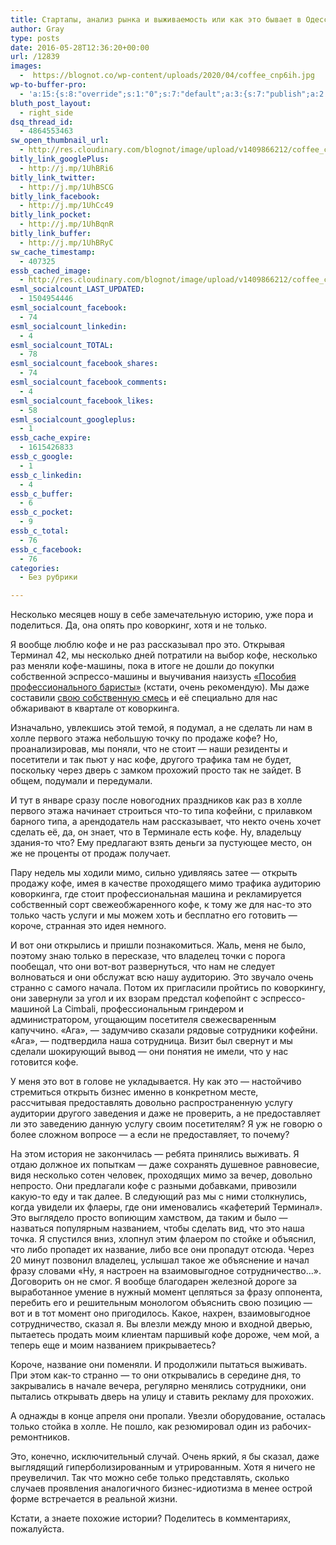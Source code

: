 ```yaml
---
title: Стартапы, анализ рынка и выживаемость или как это бывает в Одессе
author: Gray
type: posts
date: 2016-05-28T12:36:20+00:00
url: /12839
images:
  -  https://blognot.co/wp-content/uploads/2020/04/coffee_cnp6ih.jpg
wp-to-buffer-pro:
  - 'a:15:{s:8:"override";s:1:"0";s:7:"default";a:3:{s:7:"publish";a:2:{s:7:"enabled";s:1:"1";s:6:"status";a:1:{i:0;a:7:{s:5:"image";s:1:"1";s:11:"sub_profile";i:0;s:7:"message";s:13:"{title} {url}";s:8:"schedule";s:12:"queue_bottom";s:4:"days";s:1:"0";s:5:"hours";s:1:"0";s:7:"minutes";s:1:"0";}}}s:6:"update";a:1:{s:6:"status";a:1:{i:0;a:7:{s:5:"image";s:1:"0";s:11:"sub_profile";i:0;s:7:"message";s:27:"Updated Post: {title} {url}";s:8:"schedule";s:12:"queue_bottom";s:4:"days";s:1:"0";s:5:"hours";s:1:"0";s:7:"minutes";s:1:"0";}}}s:10:"conditions";a:1:{s:8:"post_tag";s:0:"";}}s:24:"530daa0d7e66d33475000043";a:3:{s:7:"publish";a:1:{s:6:"status";a:1:{i:0;a:7:{s:5:"image";s:1:"0";s:11:"sub_profile";i:0;s:7:"message";s:0:"";s:8:"schedule";s:12:"queue_bottom";s:4:"days";s:1:"0";s:5:"hours";s:1:"0";s:7:"minutes";s:1:"0";}}}s:6:"update";a:1:{s:6:"status";a:1:{i:0;a:7:{s:5:"image";s:1:"0";s:11:"sub_profile";i:0;s:7:"message";s:0:"";s:8:"schedule";s:12:"queue_bottom";s:4:"days";s:1:"0";s:5:"hours";s:1:"0";s:7:"minutes";s:1:"0";}}}s:10:"conditions";a:1:{s:8:"post_tag";s:0:"";}}s:24:"5559ad520fc54cee1e8b4567";a:3:{s:7:"publish";a:1:{s:6:"status";a:1:{i:0;a:7:{s:5:"image";s:1:"0";s:11:"sub_profile";i:0;s:7:"message";s:0:"";s:8:"schedule";s:12:"queue_bottom";s:4:"days";s:1:"0";s:5:"hours";s:1:"0";s:7:"minutes";s:1:"0";}}}s:6:"update";a:1:{s:6:"status";a:1:{i:0;a:7:{s:5:"image";s:1:"0";s:11:"sub_profile";i:0;s:7:"message";s:0:"";s:8:"schedule";s:12:"queue_bottom";s:4:"days";s:1:"0";s:5:"hours";s:1:"0";s:7:"minutes";s:1:"0";}}}s:10:"conditions";a:1:{s:8:"post_tag";s:0:"";}}s:24:"5559ae040fc54c3a208b4567";a:3:{s:7:"publish";a:1:{s:6:"status";a:1:{i:0;a:7:{s:5:"image";s:1:"0";s:11:"sub_profile";i:0;s:7:"message";s:0:"";s:8:"schedule";s:12:"queue_bottom";s:4:"days";s:1:"0";s:5:"hours";s:1:"0";s:7:"minutes";s:1:"0";}}}s:6:"update";a:1:{s:6:"status";a:1:{i:0;a:7:{s:5:"image";s:1:"0";s:11:"sub_profile";i:0;s:7:"message";s:0:"";s:8:"schedule";s:12:"queue_bottom";s:4:"days";s:1:"0";s:5:"hours";s:1:"0";s:7:"minutes";s:1:"0";}}}s:10:"conditions";a:1:{s:8:"post_tag";s:0:"";}}s:24:"5559ae1e0fc54c29208b4569";a:3:{s:7:"publish";a:1:{s:6:"status";a:1:{i:0;a:7:{s:5:"image";s:1:"0";s:11:"sub_profile";i:0;s:7:"message";s:0:"";s:8:"schedule";s:12:"queue_bottom";s:4:"days";s:1:"0";s:5:"hours";s:1:"0";s:7:"minutes";s:1:"0";}}}s:6:"update";a:1:{s:6:"status";a:1:{i:0;a:7:{s:5:"image";s:1:"0";s:11:"sub_profile";i:0;s:7:"message";s:0:"";s:8:"schedule";s:12:"queue_bottom";s:4:"days";s:1:"0";s:5:"hours";s:1:"0";s:7:"minutes";s:1:"0";}}}s:10:"conditions";a:1:{s:8:"post_tag";s:0:"";}}s:24:"55b23a2b474329b366ad5931";a:3:{s:7:"publish";a:1:{s:6:"status";a:1:{i:0;a:7:{s:5:"image";s:1:"0";s:11:"sub_profile";i:0;s:7:"message";s:23:"New Post: {title} {url}";s:8:"schedule";s:12:"queue_bottom";s:4:"days";s:1:"0";s:5:"hours";s:1:"0";s:7:"minutes";s:1:"0";}}}s:6:"update";a:1:{s:6:"status";a:1:{i:0;a:7:{s:5:"image";s:1:"0";s:11:"sub_profile";i:0;s:7:"message";s:23:"New Post: {title} {url}";s:8:"schedule";s:12:"queue_bottom";s:4:"days";s:1:"0";s:5:"hours";s:1:"0";s:7:"minutes";s:1:"0";}}}s:10:"conditions";a:1:{s:8:"post_tag";s:0:"";}}s:24:"55b23a44474329f162ad5939";a:3:{s:7:"publish";a:1:{s:6:"status";a:1:{i:0;a:7:{s:5:"image";s:1:"0";s:11:"sub_profile";i:0;s:7:"message";s:23:"New Post: {title} {url}";s:8:"schedule";s:12:"queue_bottom";s:4:"days";s:1:"0";s:5:"hours";s:1:"0";s:7:"minutes";s:1:"0";}}}s:6:"update";a:1:{s:6:"status";a:1:{i:0;a:7:{s:5:"image";s:1:"0";s:11:"sub_profile";i:0;s:7:"message";s:23:"New Post: {title} {url}";s:8:"schedule";s:12:"queue_bottom";s:4:"days";s:1:"0";s:5:"hours";s:1:"0";s:7:"minutes";s:1:"0";}}}s:10:"conditions";a:1:{s:8:"post_tag";s:0:"";}}s:24:"4eb3e9e6512f7eb575000000";a:4:{s:7:"enabled";s:1:"1";s:7:"publish";a:1:{s:6:"status";a:1:{i:0;a:7:{s:5:"image";s:1:"0";s:11:"sub_profile";i:0;s:7:"message";s:0:"";s:8:"schedule";s:12:"queue_bottom";s:4:"days";s:1:"0";s:5:"hours";s:1:"0";s:7:"minutes";s:1:"0";}}}s:6:"update";a:1:{s:6:"status";a:1:{i:0;a:7:{s:5:"image";s:1:"0";s:11:"sub_profile";i:0;s:7:"message";s:0:"";s:8:"schedule";s:12:"queue_bottom";s:4:"days";s:1:"0";s:5:"hours";s:1:"0";s:7:"minutes";s:1:"0";}}}s:10:"conditions";a:1:{s:8:"post_tag";s:0:"";}}s:24:"505c4e6d1b81f6966a000022";a:3:{s:7:"publish";a:1:{s:6:"status";a:1:{i:0;a:7:{s:5:"image";s:1:"0";s:11:"sub_profile";i:0;s:7:"message";s:0:"";s:8:"schedule";s:12:"queue_bottom";s:4:"days";s:1:"0";s:5:"hours";s:1:"0";s:7:"minutes";s:1:"0";}}}s:6:"update";a:1:{s:6:"status";a:1:{i:0;a:7:{s:5:"image";s:1:"0";s:11:"sub_profile";i:0;s:7:"message";s:0:"";s:8:"schedule";s:12:"queue_bottom";s:4:"days";s:1:"0";s:5:"hours";s:1:"0";s:7:"minutes";s:1:"0";}}}s:10:"conditions";a:1:{s:8:"post_tag";s:0:"";}}s:24:"000000000000000000025630";a:4:{s:7:"enabled";s:1:"1";s:7:"publish";a:1:{s:6:"status";a:1:{i:0;a:7:{s:5:"image";s:1:"0";s:11:"sub_profile";i:0;s:7:"message";s:0:"";s:8:"schedule";s:12:"queue_bottom";s:4:"days";s:1:"0";s:5:"hours";s:1:"0";s:7:"minutes";s:1:"0";}}}s:6:"update";a:1:{s:6:"status";a:1:{i:0;a:7:{s:5:"image";s:1:"0";s:11:"sub_profile";i:0;s:7:"message";s:0:"";s:8:"schedule";s:12:"queue_bottom";s:4:"days";s:1:"0";s:5:"hours";s:1:"0";s:7:"minutes";s:1:"0";}}}s:10:"conditions";a:1:{s:8:"post_tag";s:0:"";}}s:24:"52299b3a6771caf57c000000";a:4:{s:7:"enabled";s:1:"1";s:7:"publish";a:1:{s:6:"status";a:1:{i:0;a:7:{s:5:"image";s:1:"0";s:11:"sub_profile";i:0;s:7:"message";s:0:"";s:8:"schedule";s:12:"queue_bottom";s:4:"days";s:1:"0";s:5:"hours";s:1:"0";s:7:"minutes";s:1:"0";}}}s:6:"update";a:1:{s:6:"status";a:1:{i:0;a:7:{s:5:"image";s:1:"0";s:11:"sub_profile";i:0;s:7:"message";s:0:"";s:8:"schedule";s:12:"queue_bottom";s:4:"days";s:1:"0";s:5:"hours";s:1:"0";s:7:"minutes";s:1:"0";}}}s:10:"conditions";a:1:{s:8:"post_tag";s:0:"";}}s:24:"5277fb456f9ada80020001f3";a:4:{s:7:"enabled";s:1:"1";s:7:"publish";a:1:{s:6:"status";a:1:{i:0;a:7:{s:5:"image";s:1:"0";s:11:"sub_profile";i:0;s:7:"message";s:0:"";s:8:"schedule";s:12:"queue_bottom";s:4:"days";s:1:"0";s:5:"hours";s:1:"0";s:7:"minutes";s:1:"0";}}}s:6:"update";a:1:{s:6:"status";a:1:{i:0;a:7:{s:5:"image";s:1:"0";s:11:"sub_profile";i:0;s:7:"message";s:0:"";s:8:"schedule";s:12:"queue_bottom";s:4:"days";s:1:"0";s:5:"hours";s:1:"0";s:7:"minutes";s:1:"0";}}}s:10:"conditions";a:1:{s:8:"post_tag";s:0:"";}}s:24:"52cfc979d35725695300000c";a:3:{s:7:"publish";a:1:{s:6:"status";a:1:{i:0;a:7:{s:5:"image";s:1:"0";s:11:"sub_profile";i:0;s:7:"message";s:0:"";s:8:"schedule";s:12:"queue_bottom";s:4:"days";s:1:"0";s:5:"hours";s:1:"0";s:7:"minutes";s:1:"0";}}}s:6:"update";a:1:{s:6:"status";a:1:{i:0;a:7:{s:5:"image";s:1:"0";s:11:"sub_profile";i:0;s:7:"message";s:0:"";s:8:"schedule";s:12:"queue_bottom";s:4:"days";s:1:"0";s:5:"hours";s:1:"0";s:7:"minutes";s:1:"0";}}}s:10:"conditions";a:1:{s:8:"post_tag";s:0:"";}}s:24:"52cfc9f1d357255053000025";a:3:{s:7:"publish";a:1:{s:6:"status";a:1:{i:0;a:7:{s:5:"image";s:1:"0";s:11:"sub_profile";i:0;s:7:"message";s:0:"";s:8:"schedule";s:12:"queue_bottom";s:4:"days";s:1:"0";s:5:"hours";s:1:"0";s:7:"minutes";s:1:"0";}}}s:6:"update";a:1:{s:6:"status";a:1:{i:0;a:7:{s:5:"image";s:1:"0";s:11:"sub_profile";i:0;s:7:"message";s:0:"";s:8:"schedule";s:12:"queue_bottom";s:4:"days";s:1:"0";s:5:"hours";s:1:"0";s:7:"minutes";s:1:"0";}}}s:10:"conditions";a:1:{s:8:"post_tag";s:0:"";}}}'
bluth_post_layout:
  - right_side
dsq_thread_id:
  - 4864553463
sw_open_thumbnail_url:
  - http://res.cloudinary.com/blognot/image/upload/v1409866212/coffee_cnp6ih.jpg
bitly_link_googlePlus:
  - http://j.mp/1UhBRi6
bitly_link_twitter:
  - http://j.mp/1UhBSCG
bitly_link_facebook:
  - http://j.mp/1UhCc49
bitly_link_pocket:
  - http://j.mp/1UhBqnR
bitly_link_buffer:
  - http://j.mp/1UhBRyC
sw_cache_timestamp:
  - 407325
essb_cached_image:
  - http://res.cloudinary.com/blognot/image/upload/v1409866212/coffee_cnp6ih.jpg
esml_socialcount_LAST_UPDATED:
  - 1504954446
esml_socialcount_facebook:
  - 74
esml_socialcount_linkedin:
  - 4
esml_socialcount_TOTAL:
  - 78
esml_socialcount_facebook_shares:
  - 74
esml_socialcount_facebook_comments:
  - 4
esml_socialcount_facebook_likes:
  - 58
esml_socialcount_googleplus:
  - 1
essb_cache_expire:
  - 1615426833
essb_c_google:
  - 1
essb_c_linkedin:
  - 4
essb_c_buffer:
  - 6
essb_c_pocket:
  - 9
essb_c_total:
  - 76
essb_c_facebook:
  - 76
categories:
  - Без рубрики

---
```








Несколько месяцев ношу в себе замечательную историю, уже пора и поделиться. Да, она опять про коворкинг, хотя и не только.

Я вообще люблю кофе и не раз рассказывал про это. Открывая Терминал 42, мы несколько дней потратили на выбор кофе, несколько раз меняли кофе-машины, пока в итоге не дошли до покупки собственной эспрессо-машины и выучивания наизусть [&#171;Пособия профессионального баристы&#187;][1] (кстати, очень рекомендую). Мы даже составили [свою собственную смесь][2] и её специально для нас обжаривают в квартале от коворкинга.

Изначально, увлекшись этой темой, я подумал, а не сделать ли нам в холле первого этажа небольшую точку по продаже кофе? Но, проанализировав, мы поняли, что не стоит — наши резиденты и посетители и так пьют у нас кофе, другого трафика там не будет, поскольку через дверь с замком прохожий просто так не зайдет. В общем, подумали и передумали.

И тут в январе сразу после новогодних праздников как раз в холле первого этажа начинает строиться что-то типа кофейни, с прилавком барного типа, а арендодатель нам рассказывает, что некто очень хочет сделать её, да, он знает, что в Терминале есть кофе. Ну, владельцу здания-то что? Ему предлагают взять деньги за пустующее место, он же не проценты от продаж получает.

Пару недель мы ходили мимо, сильно удивляясь затее — открыть продажу кофе, имея в качестве проходящего мимо трафика аудиторию коворкинга, где стоит профессиональная машина и рекламируется собственный сорт свежеобжаренного кофе, к тому же для нас-то это только часть услуги и мы можем хоть и бесплатно его готовить — короче, странная это идея немного.

И вот они открылись и пришли познакомиться. Жаль, меня не было, поэтому знаю только в пересказе, что владелец точки с порога пообещал, что они вот-вот развернуться, что нам не следует волноваться и они обслужат всю нашу аудиторию. Это звучало очень странно с самого начала. Потом их пригласили пройтись по коворкингу, они завернули за угол и их взорам предстал кофепойнт с эспрессо-машиной La Cimbali, профессиональным гриндером и администратором, угощающим посетителя свежесваренным капуччино. &#171;Ага&#187;, — задумчиво сказали рядовые сотрудники кофейни. &#171;Ага&#187;, — подтвердила наша сотрудница. Визит был свернут и мы сделали шокирующий вывод — они понятия не имели, что у нас готовится кофе.

У меня это вот в голове не укладывается. Ну как это — настойчиво стремиться открыть бизнес именно в конкретном месте, рассчитывая предоставлять довольно распространенную услугу аудитории другого заведения и даже не проверить, а не предоставляет ли это заведению данную услугу своим посетителям? Я уж не говорю о более сложном вопросе — а если не предоставляет, то почему?

На этом история не закончилась — ребята принялись выживать. Я отдаю должное их попыткам — даже сохранять душевное равновесие, видя несколько сотен человек, проходящих мимо за вечер, довольно непросто. Они предлагали кофе с разными добавками, привозили какую-то еду и так далее. В следующий раз мы с ними столкнулись, когда увидели их флаеры, где они именовались &#171;кафетерий Терминал&#187;. Это выглядело просто вопиющим хамством, да таким и было — назваться популярным названием, чтобы сделать вид, что это наша точка. Я спустился вниз, хлопнул этим флаером по стойке и объяснил, что либо пропадет их название, либо все они пропадут отсюда. Через 20 минут позвонил владелец, услышал такое же объяснение и начал фразу словами &#171;Ну, я настроен на взаимовыгодное сотрудничество…&#187;. Договорить он не смог. Я вообще благодарен железной дороге за выработанное умение в нужный момент цепляться за фразу оппонента, перебить его и решительным монологом объяснить свою позицию — вот и в тот момент оно пригодилось. Какое, нахрен, взаимовыгодное сотрудничество, сказал я. Вы влезли между мною и входной дверью, пытаетесь продать моим клиентам паршивый кофе дороже, чем мой, а теперь еще и моим названием прикрываетесь?

Короче, название они поменяли. И продолжили пытаться выживать. При этом как-то странно — то они открывались в середине дня, то закрывались в начале вечера, регулярно менялись сотрудники, они пытались открывать дверь на улицу и ставить рекламу для прохожих.

А однажды в конце апреля они пропали. Увезли оборудование, осталась только стойка в холле. Не пошло, как резюмировал один из рабочих-ремонтников.

Это, конечно, исключительный случай. Очень яркий, я бы сказал, даже выглядящий гиперболизированным и утрированным. Хотя я ничего не преувеличил. Так что можно себе только представлять, сколько случаев проявления аналогичного бизнес-идиотизма в менее острой форме встречается в реальной жизни.

Кстати, а знаете похожие истории? Поделитесь в комментариях, пожалуйста.

 [1]: http://www.ozon.ru/context/detail/id/29962649/?partner=searchengines&from=bar
 [2]: https://terminal42.com.ua/hot_coffee_mix_%E2%84%9642/